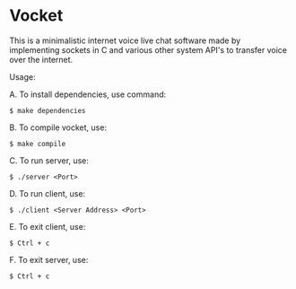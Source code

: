 # Vocket
This is a minimalistic internet voice live chat software made by implementing sockets in C and various other system API's to transfer voice over the internet.

Usage:

A. To install dependencies, use command:

`$ make dependencies`

B. To compile vocket, use:

`$ make compile`

C. To run server, use:

`$ ./server <Port>`

D. To run client, use:

`$ ./client <Server Address> <Port>`

E. To exit client, use:

`$ Ctrl + c`

F. To exit server, use:

`$ Ctrl + c`
